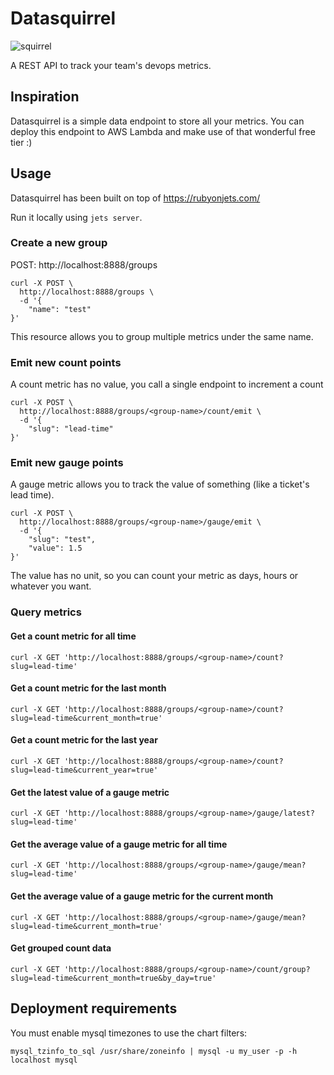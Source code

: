 # Datasquirrel

![squirrel](http://icons.iconarchive.com/icons/majdi-khawaja/ice-age-4/256/Scrat-icon.png)

A REST API to track your team's devops metrics.

## Inspiration

Datasquirrel is a simple data endpoint to store all your metrics. You can deploy this endpoint to AWS Lambda and make use of that wonderful free tier :)

## Usage

Datasquirrel has been built on top of https://rubyonjets.com/

Run it locally using `jets server`.

### Create a new group

POST: http://localhost:8888/groups

```
curl -X POST \
  http://localhost:8888/groups \
  -d '{
	"name": "test"
}'
```

This resource allows you to group multiple metrics under the same name.

### Emit new count points

A count metric has no value, you call a single endpoint to increment a count

```
curl -X POST \
  http://localhost:8888/groups/<group-name>/count/emit \
  -d '{
	"slug": "lead-time"
}'
```

### Emit new gauge points

A gauge metric allows you to track the value of something (like a ticket's lead time).

```
curl -X POST \
  http://localhost:8888/groups/<group-name>/gauge/emit \
  -d '{
	"slug": "test",
	"value": 1.5
}'
```

The value has no unit, so you can count your metric as days, hours or whatever you want.

### Query metrics

#### Get a count metric for all time

```
curl -X GET 'http://localhost:8888/groups/<group-name>/count?slug=lead-time'
```

#### Get a count metric for the last month

```
curl -X GET 'http://localhost:8888/groups/<group-name>/count?slug=lead-time&current_month=true'
```

#### Get a count metric for the last year

```
curl -X GET 'http://localhost:8888/groups/<group-name>/count?slug=lead-time&current_year=true'
```

#### Get the latest value of a gauge metric

```
curl -X GET 'http://localhost:8888/groups/<group-name>/gauge/latest?slug=lead-time'
```

#### Get the average value of a gauge metric for all time

```
curl -X GET 'http://localhost:8888/groups/<group-name>/gauge/mean?slug=lead-time'
```

#### Get the average value of a gauge metric for the current month

```
curl -X GET 'http://localhost:8888/groups/<group-name>/gauge/mean?slug=lead-time&current_month=true'
```

#### Get grouped count data

```
curl -X GET 'http://localhost:8888/groups/<group-name>/count/group?slug=lead-time&current_month=true&by_day=true'
```

## Deployment requirements

You must enable mysql timezones to use the chart filters:

```
mysql_tzinfo_to_sql /usr/share/zoneinfo | mysql -u my_user -p -h localhost mysql
```

